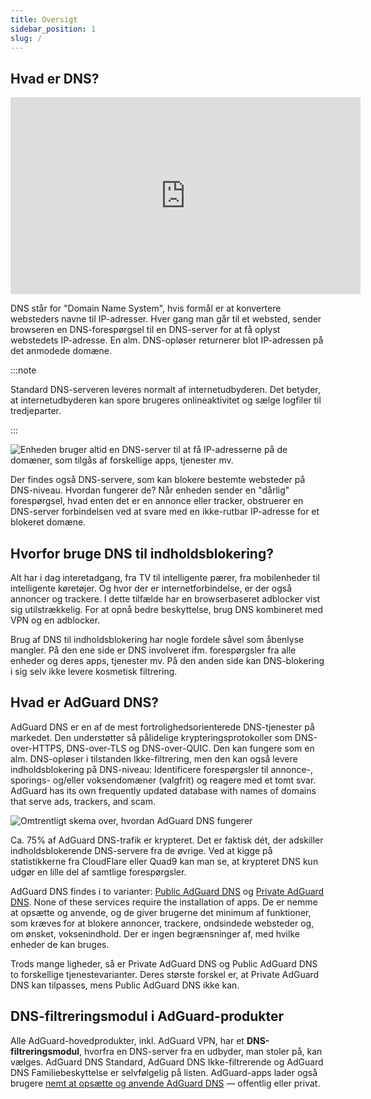 ```yaml
---
title: Oversigt
sidebar_position: 1
slug: /
---
```


## Hvad er DNS?

<iframe width="560" height="315" class="youtube-video" src="https://www.youtube-nocookie.com/embed/MSp7Ki03-LI" title="YouTube-videoafspiller" frameborder="0" allow="accelerometer; autoplay; clipboard-write; encrypted-media; gyroscope; picture-in-picture" allowfullscreen></iframe>

DNS står for "Domain Name System", hvis formål er at konvertere websteders navne til IP-adresser. Hver gang man går til et websted, sender browseren en DNS-forespørgsel til en DNS-server for at få oplyst webstedets IP-adresse. En alm. DNS-opløser returnerer blot IP-adressen på det anmodede domæne.

:::note

Standard DNS-serveren leveres normalt af internetudbyderen. Det betyder, at internetudbyderen kan spore brugeres onlineaktivitet og sælge logfiler til tredjeparter.

:::

![Enheden bruger altid en DNS-server til at få IP-adresserne på de domæner, som tilgås af forskellige apps, tjenester mv.](https://cdn.adtidy.org/content/blog/articles/dns-cbs/scr1.png)

Der findes også DNS-servere, som kan blokere bestemte websteder på DNS-niveau. Hvordan fungerer de? Når enheden sender en "dårlig" forespørgsel, hvad enten det er en annonce eller tracker, obstruerer en DNS-server forbindelsen ved at svare med en ikke-rutbar IP-adresse for et blokeret domæne.

## Hvorfor bruge DNS til indholdsblokering?

Alt har i dag interetadgang, fra TV til intelligente pærer, fra mobilenheder til intelligente køretøjer. Og hvor der er internetforbindelse, er der også annoncer og trackere. I dette tilfælde har en browserbaseret adblocker vist sig utilstrækkelig. For at opnå bedre beskyttelse, brug DNS kombineret med VPN og en adblocker.

Brug af DNS til indholdsblokering har nogle fordele såvel som åbenlyse mangler. På den ene side er DNS involveret ifm. forespørgsler fra alle enheder og deres apps, tjenester mv. På den anden side kan DNS-blokering i sig selv ikke levere kosmetisk filtrering.

## Hvad er AdGuard DNS?

AdGuard DNS er en af de mest fortrolighedsorienterede DNS-tjenester på markedet. Den understøtter så pålidelige krypteringsprotokoller som DNS-over-HTTPS, DNS-over-TLS og DNS-over-QUIC. Den kan fungere som en alm. DNS-opløser i tilstanden Ikke-filtrering, men den kan også levere indholdsblokering på DNS-niveau: Identificere forespørgsler til annonce-, sporings- og/eller voksendomæner (valgfrit) og reagere med et tomt svar. AdGuard has its own frequently updated database with names of domains that serve ads, trackers, and scam.

![Omtrentligt skema over, hvordan AdGuard DNS fungerer](https://cdn.adtidy.org/public/Adguard/Blog/scr2.png)

Ca. 75% af AdGuard DNS-trafik er krypteret. Det er faktisk dét, der adskiller indholdsblokerende DNS-servere fra de øvrige. Ved at kigge på statistikkerne fra CloudFlare eller Quad9 kan man se, at krypteret DNS kun udgør en lille del af samtlige forespørgsler.

AdGuard DNS findes i to varianter: [Public AdGuard DNS](public-dns/overview) og [Private AdGuard DNS](private-dns/overview). None of these services require the installation of apps. De er nemme at opsætte og anvende, og de giver brugerne det minimum af funktioner, som kræves for at blokere annoncer, trackere, ondsindede websteder og, om ønsket, voksenindhold. Der er ingen begrænsninger af, med hvilke enheder de kan bruges.

Trods mange ligheder, så er Private AdGuard DNS og Public AdGuard DNS to forskellige tjenestevarianter. Deres største forskel er, at Private AdGuard DNS kan tilpasses, mens Public AdGuard DNS ikke kan.

## DNS-filtreringsmodul i AdGuard-produkter

Alle AdGuard-hovedprodukter, inkl. AdGuard VPN, har et **DNS-filtreringsmodul**, hvorfra en DNS-server fra en udbyder, man stoler på, kan vælges. AdGuard DNS Standard, AdGuard DNS Ikke-filtrerende og AdGuard DNS Familiebeskyttelse er selvfølgelig på listen. AdGuard-apps lader også brugere [ nemt at opsætte og anvende AdGuard DNS](https://adguard-dns.io/public-dns.html) — offentlig eller privat.
